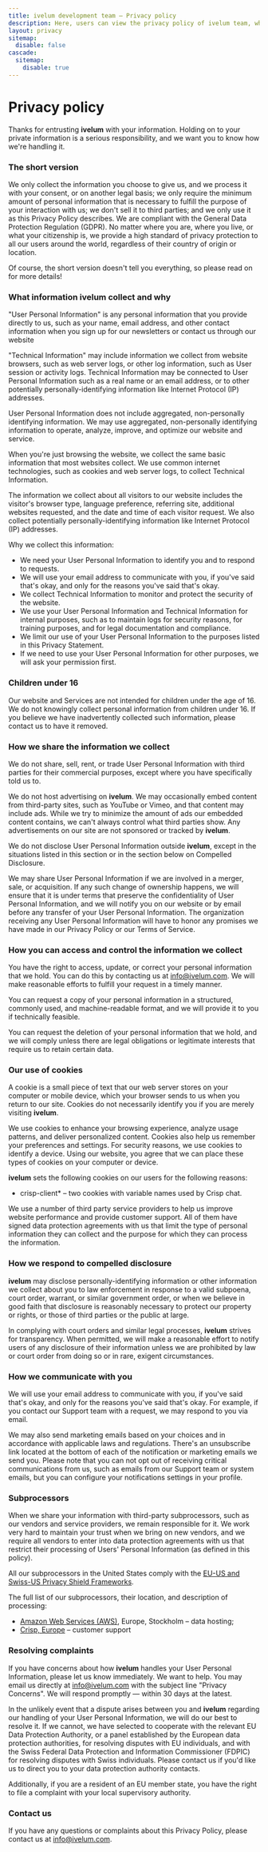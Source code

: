 ```yaml
---
title: ivelum development team — Privacy policy
description: Here, users can view the privacy policy of ivelum team, which develops digital products for startups and enterprising businesses.
layout: privacy
sitemap:
  disable: false
cascade:
  sitemap:
    disable: true
---
```


# Privacy policy

Thanks for entrusting **ivelum** with your information. Holding on to your
private information is a serious responsibility, and we want you to know how
we're handling it.

### The short version

We only collect the information you choose to give us, and we process it with
your consent, or on another legal basis; we only require the minimum amount of
personal information that is necessary to fulfill the purpose of your
interaction with us; we don't sell it to third parties; and we only use it as
this Privacy Policy describes. We are compliant with the General Data Protection
Regulation (GDPR). No matter where you are, where you live, or what your
citizenship is, we provide a high standard of privacy protection to all our
users around the world, regardless of their country of origin or location.

Of course, the short version doesn't tell you everything, so please read on for
more details!

### What information **ivelum** collect and why

"User Personal Information" is any personal information that you provide
directly to us, such as your name, email address, and other contact information
when you sign up for our newsletters or contact us through our website

"Technical Information" may include information we collect from website
browsers, such as web server logs, or other log information, such as User
session or activity logs. Technical Information may be connected to User
Personal Information such as a real name or an email address, or to other
potentially personally-identifying information like Internet Protocol (IP)
addresses.

User Personal Information does not include aggregated, non-personally
identifying information. We may use aggregated, non-personally identifying
information to operate, analyze, improve, and optimize our website and service.

When you're just browsing the website, we collect the same basic information
that most websites collect. We use common internet technologies, such as cookies
and web server logs, to collect Technical Information.

The information we collect about all visitors to our website includes the
visitor's browser type, language preference, referring site, additional websites
requested, and the date and time of each visitor request. We also collect
potentially personally-identifying information like Internet Protocol (IP)
addresses.

Why we collect this information:

- We need your User Personal Information to identify you and to respond to
  requests.
- We will use your email address to communicate with you, if you've said that's
  okay, and only for the reasons you've said that's okay.
- We collect Technical Information to monitor and protect the security of the
  website.
- We use your User Personal Information and Technical Information for internal
  purposes, such as to maintain logs for security reasons, for training
  purposes, and for legal documentation and compliance.
- We limit our use of your User Personal Information to the purposes listed in
  this Privacy Statement.
- If we need to use your User Personal Information for other purposes, we will
  ask your permission first.

### Children under 16

Our website and Services are not intended for children under the age of 16. We
do not knowingly collect personal information from children under 16. If you
believe we have inadvertently collected such information, please contact us to
have it removed.

### How we share the information we collect

We do not share, sell, rent, or trade User Personal Information with third
parties for their commercial purposes, except where you have specifically told
us to.

We do not host advertising on **ivelum**. We may occasionally embed content
from third-party sites, such as YouTube or Vimeo, and that content may include
ads. While we try to minimize the amount of ads our embedded content contains,
we can't always control what third parties show. Any advertisements on our site
are not sponsored or tracked by **ivelum**.

We do not disclose User Personal Information outside **ivelum**, except in
the situations listed in this section or in the section below on Compelled
Disclosure.

We may share User Personal Information if we are involved in a merger, sale, or
acquisition. If any such change of ownership happens, we will ensure that it is
under terms that preserve the confidentiality of User Personal Information, and
we will notify you on our website or by email before any transfer of your User
Personal Information. The organization receiving any User Personal Information
will have to honor any promises we have made in our Privacy Policy or our Terms
of Service.

### How you can access and control the information we collect

You have the right to access, update, or correct your personal information that
we hold. You can do this by contacting us at info@ivelum.com. We will make
reasonable efforts to fulfill your request in a timely manner.

You can request a copy of your personal information in a structured, commonly
used, and machine-readable format, and we will provide it to you if technically
feasible.

You can request the deletion of your personal information that we hold, and we
will comply unless there are legal obligations or legitimate interests that
require us to retain certain data.

### Our use of cookies

A cookie is a small piece of text that our web server stores on your computer or
mobile device, which your browser sends to us when you return to our site.
Cookies do not necessarily identify you if you are merely visiting
**ivelum**.

We use cookies to enhance your browsing experience, analyze usage patterns, and
deliver personalized content. Cookies also help us remember your preferences and
settings. For security reasons, we use cookies to identify a device. Using our
website, you agree that we can place these types of cookies on your computer or
device.

**ivelum** sets the following cookies on our users for the following reasons:

- crisp-client* – two cookies with variable names used by Crisp chat.

We use a number of third party service providers to help us improve website
performance and provide customer support. All of them have signed data
protection agreements with us that limit the type of personal information they
can collect and the purpose for which they can process the information.

### How we respond to compelled disclosure

**ivelum** may disclose personally-identifying information or other
information we collect about you to law enforcement in response to a valid
subpoena, court order, warrant, or similar government order, or when we believe
in good faith that disclosure is reasonably necessary to protect our property or
rights, or those of third parties or the public at large.

In complying with court orders and similar legal processes, **ivelum**
strives for transparency. When permitted, we will make a reasonable effort to
notify users of any disclosure of their information unless we are prohibited by
law or court order from doing so or in rare, exigent circumstances.

### How we communicate with you

We will use your email address to communicate with you, if you've said that's
okay, and only for the reasons you've said that's okay. For example, if you
contact our Support team with a request, we may respond to you via email.

We may also send marketing emails based on your choices and in accordance with
applicable laws and regulations. There's an unsubscribe link located at the
bottom of each of the notification or marketing emails we send you. Please note
that you can not opt out of receiving critical communications from us, such as
emails from our Support team or system emails, but you can configure your
notifications settings in your profile.

### Subprocessors

When we share your information with third-party subprocessors, such as our
vendors and service providers, we remain responsible for it. We work very hard
to maintain your trust when we bring on new vendors, and we require all vendors
to enter into data protection agreements with us that restrict their processing
of Users&apos; Personal Information (as defined in this policy).

All our subprocessors in the United States comply with the [EU-US and Swiss-US
Privacy Shield Frameworks](https://www.privacyshield.gov/).

The full list of our subprocessors, their location, and description of
processing:

- [Amazon Web Services (AWS)](https://aws.amazon.com/), Europe, Stockholm – data
  hosting;
- [Crisp, Europe](https://crisp.chat/) – customer support

### Resolving complaints

If you have concerns about how **ivelum** handles your User Personal
Information, please let us know immediately. We want to help. You may email us
directly at info@ivelum.com with the subject line "Privacy Concerns". We will
respond promptly — within 30 days at the latest.

In the unlikely event that a dispute arises between you and **ivelum**
regarding our handling of your User Personal Information, we will do our best to
resolve it. If we cannot, we have selected to cooperate with the relevant EU
Data Protection Authority, or a panel established by the European data
protection authorities, for resolving disputes with EU individuals, and with the
Swiss Federal Data Protection and Information Commissioner (FDPIC) for resolving
disputes with Swiss individuals. Please contact us if you'd like us to direct
you to your data protection authority contacts.

Additionally, if you are a resident of an EU member state, you have the right to
file a complaint with your local supervisory authority.

### Contact us

If you have any questions or complaints about this Privacy Policy, please
contact us at info@ivelum.com.
